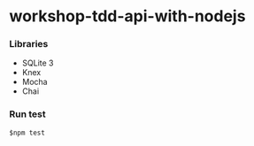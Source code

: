# workshop-tdd-api-with-nodejs

### Libraries
* SQLite 3
* Knex
* Mocha
* Chai

### Run test
```
$npm test
```
